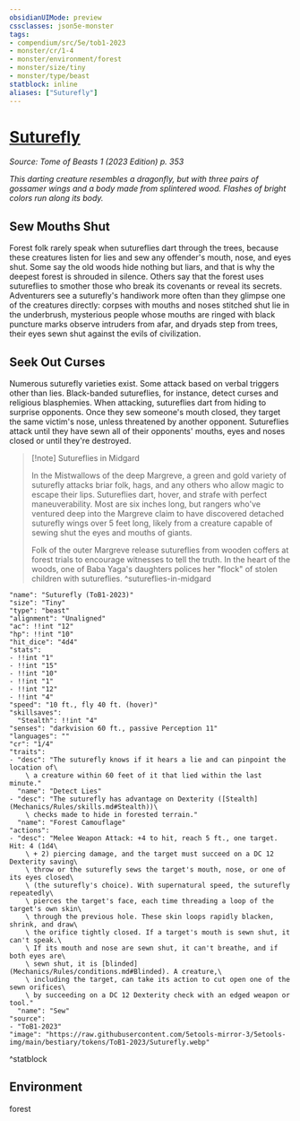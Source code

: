 ```yaml
---
obsidianUIMode: preview
cssclasses: json5e-monster
tags:
- compendium/src/5e/tob1-2023
- monster/cr/1-4
- monster/environment/forest
- monster/size/tiny
- monster/type/beast
statblock: inline
aliases: ["Suturefly"]
---
```

# [Suturefly](Mechanics\bestiary\beast/suturefly-tob1-2023.md)
*Source: Tome of Beasts 1 (2023 Edition) p. 353*  

*This darting creature resembles a dragonfly, but with three pairs of gossamer wings and a body made from splintered wood. Flashes of bright colors run along its body.*

## Sew Mouths Shut

Forest folk rarely speak when sutureflies dart through the trees, because these creatures listen for lies and sew any offender's mouth, nose, and eyes shut. Some say the old woods hide nothing but liars, and that is why the deepest forest is shrouded in silence. Others say that the forest uses sutureflies to smother those who break its covenants or reveal its secrets. Adventurers see a suturefly's handiwork more often than they glimpse one of the creatures directly: corpses with mouths and noses stitched shut lie in the underbrush, mysterious people whose mouths are ringed with black puncture marks observe intruders from afar, and dryads step from trees, their eyes sewn shut against the evils of civilization.

## Seek Out Curses

Numerous suturefly varieties exist. Some attack based on verbal triggers other than lies. Black-banded sutureflies, for instance, detect curses and religious blasphemies. When attacking, sutureflies dart from hiding to surprise opponents. Once they sew someone's mouth closed, they target the same victim's nose, unless threatened by another opponent. Sutureflies attack until they have sewn all of their opponents' mouths, eyes and noses closed or until they're destroyed.

> [!note] Sutureflies in Midgard
> 
> In the Mistwallows of the deep Margreve, a green and gold variety of suturefly attacks briar folk, hags, and any others who allow magic to escape their lips. Sutureflies dart, hover, and strafe with perfect maneuverability. Most are six inches long, but rangers who've ventured deep into the Margreve claim to have discovered detached suturefly wings over 5 feet long, likely from a creature capable of sewing shut the eyes and mouths of giants.
> 
> Folk of the outer Margreve release sutureflies from wooden coffers at forest trials to encourage witnesses to tell the truth. In the heart of the woods, one of Baba Yaga's daughters polices her "flock" of stolen children with sutureflies.
^sutureflies-in-midgard

```statblock
"name": "Suturefly (ToB1-2023)"
"size": "Tiny"
"type": "beast"
"alignment": "Unaligned"
"ac": !!int "12"
"hp": !!int "10"
"hit_dice": "4d4"
"stats":
- !!int "1"
- !!int "15"
- !!int "10"
- !!int "1"
- !!int "12"
- !!int "4"
"speed": "10 ft., fly 40 ft. (hover)"
"skillsaves":
  "Stealth": !!int "4"
"senses": "darkvision 60 ft., passive Perception 11"
"languages": ""
"cr": "1/4"
"traits":
- "desc": "The suturefly knows if it hears a lie and can pinpoint the location of\
    \ a creature within 60 feet of it that lied within the last minute."
  "name": "Detect Lies"
- "desc": "The suturefly has advantage on Dexterity ([Stealth](Mechanics/Rules/skills.md#Stealth))\
    \ checks made to hide in forested terrain."
  "name": "Forest Camouflage"
"actions":
- "desc": "Melee Weapon Attack: +4 to hit, reach 5 ft., one target. Hit: 4 (1d4\
    \ + 2) piercing damage, and the target must succeed on a DC 12 Dexterity saving\
    \ throw or the suturefly sews the target's mouth, nose, or one of its eyes closed\
    \ (the suturefly's choice). With supernatural speed, the suturefly repeatedly\
    \ pierces the target's face, each time threading a loop of the target's own skin\
    \ through the previous hole. These skin loops rapidly blacken, shrink, and draw\
    \ the orifice tightly closed. If a target's mouth is sewn shut, it can't speak.\
    \ If its mouth and nose are sewn shut, it can't breathe, and if both eyes are\
    \ sewn shut, it is [blinded](Mechanics/Rules/conditions.md#Blinded). A creature,\
    \ including the target, can take its action to cut open one of the sewn orifices\
    \ by succeeding on a DC 12 Dexterity check with an edged weapon or tool."
  "name": "Sew"
"source":
- "ToB1-2023"
"image": "https://raw.githubusercontent.com/5etools-mirror-3/5etools-img/main/bestiary/tokens/ToB1-2023/Suturefly.webp"
```
^statblock

## Environment

forest